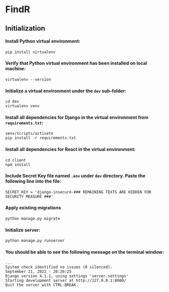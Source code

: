 # FindR

## Initialization
#### Install Python virtual environment:
```
pip install virtualenv
```

#### Verify that Python virtual environment has been installed on local machine:
```
virtualenv --version
```

#### Initialize a virtual environment under the ```dev``` sub-folder:
```
cd dev
virtualenv venv
```

#### Install all dependencies for Django in the virtual environment from ```requirements.txt```:
```
venv/scripts/activate
pip install -r requirements.txt
```

#### Install all dependencies for React in the virtual environment:
```
cd client
npm install
```

#### Include Secret Key file named `.env` under ```dev``` directory. Paste the following line into the file:
```
SECRET_KEY = 'django-insecure-### REMAINING TEXTS ARE HIDDEN FOR SECURITY MEASURE ###'
```

#### Apply existing migrations
```
python manage.py migrate
```

#### Initialize server:
```
python manage.py runserver
```

#### You should be able to see the following message on the terminal window:
```
...
System check identified no issues (0 silenced).
September 21, 2022 - 20:20:25
Django version 4.1.1, using settings 'server.settings'
Starting development server at http://127.0.0.1:8000/
Quit the server with CTRL-BREAK.
```
